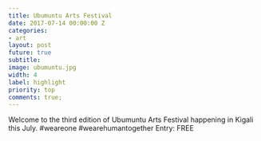 ```yaml
---
title: Ubumuntu Arts Festival
date: 2017-07-14 00:00:00 Z
categories:
- art
layout: post
future: true
subtitle:
image: ubumuntu.jpg
width: 4
label: highlight
priority: top
comments: true;
---
```

Welcome to the third edition of Ubumuntu Arts Festival happening in Kigali this July. #weareone #wearehumantogether Entry: FREE

